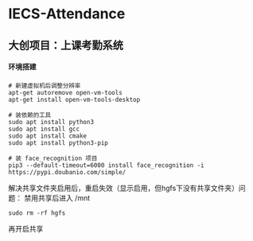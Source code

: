 # IECS-Attendance
## 大创项目：上课考勤系统
#### 环境搭建
```shell
# 新建虚拟机后调整分辨率
apt-get autoremove open-vm-tools
apt-get install open-vm-tools-desktop

# 装依赖的工具
sudo apt install python3
sudo apt install gcc	
sudo apt install cmake
sudo apt install python3-pip

# 装 face_recognition 项目
pip3 --default-timeout=6000 install face_recognition -i https://pypi.doubanio.com/simple/
```

解决共享文件夹启用后，重启失效（显示启用，但hgfs下没有共享文件夹）问题：
  禁用共享后进入 /mnt
```shell
sudo rm -rf hgfs
```
  再开启共享
